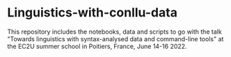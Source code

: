 # Linguistics-with-conllu-data

This repository includes the notebooks, data and scripts to go with the talk "Towards linguistics with syntax-analysed data and command-line tools" at the EC2U summer school in Poitiers, France, June 14-16 2022.
